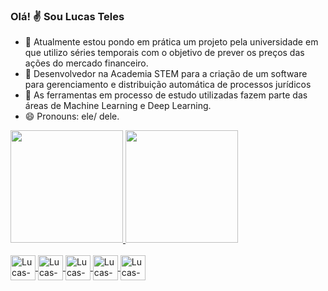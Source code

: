 ### Olá! ✌️ Sou Lucas Teles

- 🔭 Atualmente estou pondo em prática um projeto pela universidade em que utilizo séries temporais com o objetivo de prever os preços das ações do mercado financeiro.
- 🔭 Desenvolvedor na Academia STEM para a criação de um software para gerenciamento e distribuição automática de processos jurídicos
- 🌱 As ferramentas em processo de estudo utilizadas fazem parte das áreas de Machine Learning e Deep Learning.
- 😄 Pronouns:  ele/ dele.

<div>
  <a href="https://github.com/LucasEduardo08?tab=repositories">
  <img height="180cm" src="https://github-readme-stats.vercel.app/api?username=LucasEduardo08&show_icons=true&theme=dark&include_all_commits=true" />
  <img height="180cm" src="https://github-readme-stats.vercel.app/api/top-langs/?username=LucasEduardo08&layout=compact&langs_count=16&theme=dark" />
</div>
<div style="display : inline_block"><br>
  <img align="center" alt="Lucas-Jn" height="40" width="40" src="https://cdn.jsdelivr.net/gh/devicons/devicon/icons/jupyter/jupyter-original-wordmark.svg" />
  <img align="center" alt="Lucas-Python" height="40" width="40" src="https://cdn.jsdelivr.net/gh/devicons/devicon/icons/python/python-original.svg" />
  <img align="center" alt="Lucas-R" height="40" width="40" src="https://cdn.jsdelivr.net/gh/devicons/devicon/icons/r/r-original.svg" />
  <img align="center" alt="Lucas-Pg" height="40" width="40" src="https://cdn.jsdelivr.net/gh/devicons/devicon/icons/postgresql/postgresql-original.svg" />
  <img align="center" alt="Lucas-Js" height="40" width="40" src="https://cdn.jsdelivr.net/gh/devicons/devicon/icons/javascript/javascript-original.svg" />
</div>
